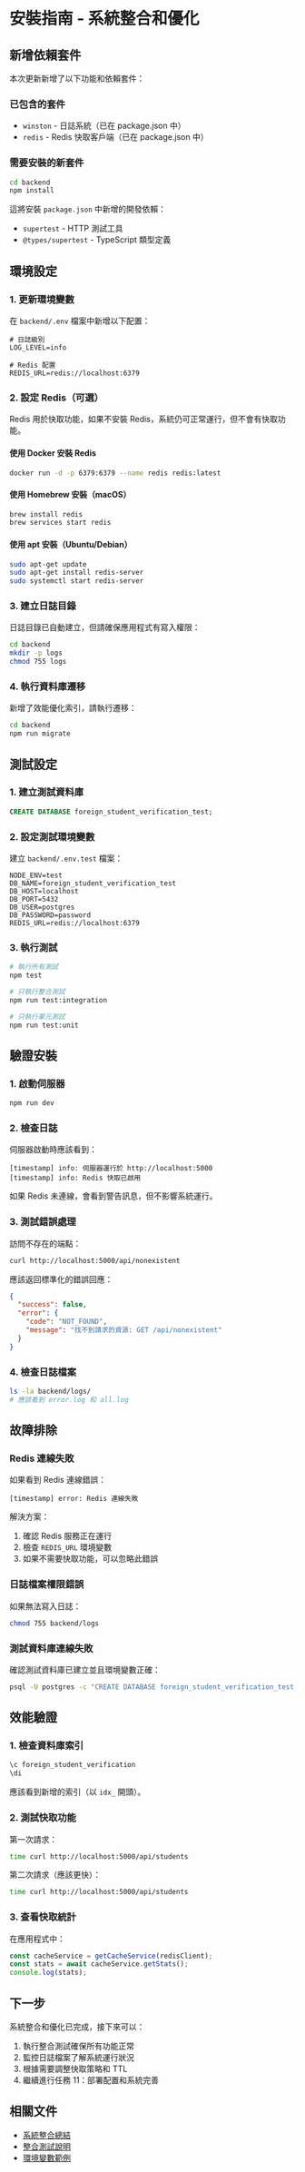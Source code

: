 # 安裝指南 - 系統整合和優化

## 新增依賴套件

本次更新新增了以下功能和依賴套件：

### 已包含的套件
- `winston` - 日誌系統（已在 package.json 中）
- `redis` - Redis 快取客戶端（已在 package.json 中）

### 需要安裝的新套件
```bash
cd backend
npm install
```

這將安裝 `package.json` 中新增的開發依賴：
- `supertest` - HTTP 測試工具
- `@types/supertest` - TypeScript 類型定義

## 環境設定

### 1. 更新環境變數

在 `backend/.env` 檔案中新增以下配置：

```env
# 日誌級別
LOG_LEVEL=info

# Redis 配置
REDIS_URL=redis://localhost:6379
```

### 2. 設定 Redis（可選）

Redis 用於快取功能，如果不安裝 Redis，系統仍可正常運行，但不會有快取功能。

#### 使用 Docker 安裝 Redis
```bash
docker run -d -p 6379:6379 --name redis redis:latest
```

#### 使用 Homebrew 安裝（macOS）
```bash
brew install redis
brew services start redis
```

#### 使用 apt 安裝（Ubuntu/Debian）
```bash
sudo apt-get update
sudo apt-get install redis-server
sudo systemctl start redis-server
```

### 3. 建立日誌目錄

日誌目錄已自動建立，但請確保應用程式有寫入權限：

```bash
cd backend
mkdir -p logs
chmod 755 logs
```

### 4. 執行資料庫遷移

新增了效能優化索引，請執行遷移：

```bash
cd backend
npm run migrate
```

## 測試設定

### 1. 建立測試資料庫

```sql
CREATE DATABASE foreign_student_verification_test;
```

### 2. 設定測試環境變數

建立 `backend/.env.test` 檔案：

```env
NODE_ENV=test
DB_NAME=foreign_student_verification_test
DB_HOST=localhost
DB_PORT=5432
DB_USER=postgres
DB_PASSWORD=password
REDIS_URL=redis://localhost:6379
```

### 3. 執行測試

```bash
# 執行所有測試
npm test

# 只執行整合測試
npm run test:integration

# 只執行單元測試
npm run test:unit
```

## 驗證安裝

### 1. 啟動伺服器

```bash
npm run dev
```

### 2. 檢查日誌

伺服器啟動時應該看到：

```
[timestamp] info: 伺服器運行於 http://localhost:5000
[timestamp] info: Redis 快取已啟用
```

如果 Redis 未連線，會看到警告訊息，但不影響系統運行。

### 3. 測試錯誤處理

訪問不存在的端點：
```bash
curl http://localhost:5000/api/nonexistent
```

應該返回標準化的錯誤回應：
```json
{
  "success": false,
  "error": {
    "code": "NOT_FOUND",
    "message": "找不到請求的資源: GET /api/nonexistent"
  }
}
```

### 4. 檢查日誌檔案

```bash
ls -la backend/logs/
# 應該看到 error.log 和 all.log
```

## 故障排除

### Redis 連線失敗

如果看到 Redis 連線錯誤：
```
[timestamp] error: Redis 連線失敗
```

解決方案：
1. 確認 Redis 服務正在運行
2. 檢查 `REDIS_URL` 環境變數
3. 如果不需要快取功能，可以忽略此錯誤

### 日誌檔案權限錯誤

如果無法寫入日誌：
```bash
chmod 755 backend/logs
```

### 測試資料庫連線失敗

確認測試資料庫已建立並且環境變數正確：
```bash
psql -U postgres -c "CREATE DATABASE foreign_student_verification_test;"
```

## 效能驗證

### 1. 檢查資料庫索引

```sql
\c foreign_student_verification
\di
```

應該看到新增的索引（以 `idx_` 開頭）。

### 2. 測試快取功能

第一次請求：
```bash
time curl http://localhost:5000/api/students
```

第二次請求（應該更快）：
```bash
time curl http://localhost:5000/api/students
```

### 3. 查看快取統計

在應用程式中：
```typescript
const cacheService = getCacheService(redisClient);
const stats = await cacheService.getStats();
console.log(stats);
```

## 下一步

系統整合和優化已完成，接下來可以：

1. 執行整合測試確保所有功能正常
2. 監控日誌檔案了解系統運行狀況
3. 根據需要調整快取策略和 TTL
4. 繼續進行任務 11：部署配置和系統完善

## 相關文件

- [系統整合總結](./SYSTEM_INTEGRATION_SUMMARY.md)
- [整合測試說明](./src/__tests__/integration/README.md)
- [環境變數範例](./.env.example)
